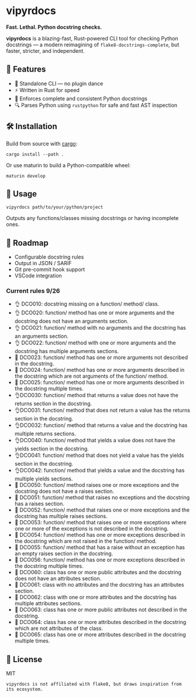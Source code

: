# vipyrdocs

**Fast. Lethal. Python docstring checks.**

**vipyrdocs** is a blazing-fast, Rust-powered CLI tool for checking Python docstrings — a modern reimagining of `flake8-docstrings-complete`, but faster, stricter, and independent.

## 🚀 Features

- 🐍 Standalone CLI — no plugin dance
- ⚡ Written in Rust for speed
- 📖 Enforces complete and consistent Python docstrings
- 🔍 Parses Python using `rustpython` for safe and fast AST inspection

## 🛠️ Installation

Build from source with [cargo](https://www.rust-lang.org/tools/install):

```
cargo install --path .
```

Or use maturin to build a Python-compatible wheel:

```
maturin develop
```

## 🧪 Usage

```
vipyrdocs path/to/your/python/project
```

Outputs any functions/classes missing docstrings or having incomplete ones.

## 🔮 Roadmap

- Configurable docstring rules
- Output in JSON / SARIF
- Git pre-commit hook support
- VSCode integration

### Current rules 9/26

- 👌 DCO010: docstring missing on a function/ method/ class.
- 👌 DCO020: function/ method has one or more arguments and the docstring does not have an arguments section.
- 👌 DCO021: function/ method with no arguments and the docstring has an arguments section.
- 👌 DCO022: function/ method with one or more arguments and the docstring has multiple arguments sections.
- 🙅 DCO023: function/ method has one or more arguments not described in the docstring.
- 🙅 DCO024: function/ method has one or more arguments described in the docstring which are not arguments of the function/ method.
- 🙅 DCO025: function/ method has one or more arguments described in the docstring multiple times.
- 👌DCO030: function/ method that returns a value does not have the returns section in the docstring.
- 👌DCO031: function/ method that does not return a value has the returns section in the docstring.
- 👌DCO032: function/ method that returns a value and the docstring has multiple returns sections.
- 👌DCO040: function/ method that yields a value does not have the yields section in the docstring.
- 👌DCO041: function/ method that does not yield a value has the yields section in the docstring.
- 👌DCO042: function/ method that yields a value and the docstring has multiple yields sections.
- 🙅 DCO050: function/ method raises one or more exceptions and the docstring does not have a raises section.
- 🙅 DCO051: function/ method that raises no exceptions and the docstring has a raises section.
- 🙅 DCO052: function/ method that raises one or more exceptions and the docstring has multiple raises sections.
- 🙅 DCO053: function/ method that raises one or more exceptions where one or more of the exceptions is not described in the docstring.
- 🙅 DCO054: function/ method has one or more exceptions described in the docstring which are not raised in the function/ method.
- 🙅 DCO055: function/ method that has a raise without an exception has an empty raises section in the docstring.
- 🙅 DCO056: function/ method has one or more exceptions described in the docstring multiple times.
- 🙅 DCO060: class has one or more public attributes and the docstring does not have an attributes section.
- 🙅 DCO061: class with no attributes and the docstring has an attributes section.
- 🙅 DCO062: class with one or more attributes and the docstring has multiple attributes sections.
- 🙅 DCO063: class has one or more public attributes not described in the docstring.
- 🙅 DCO064: class has one or more attributes described in the docstring which are not attributes of the class.
- 🙅 DCO065: class has one or more attributes described in the docstring multiple times.

## 📜 License

MIT

`vipyrdocs is not affiliated with flake8, but draws inspiration from its ecosystem.`
